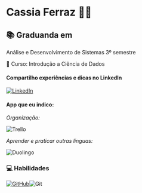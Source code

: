 
# Cassia Ferraz 👩🏽

## 📚 Graduanda em 
 Análise e Desenvolvimento de Sistemas 3º semestre

 📒 Curso: Introdução a Ciência de Dados 


#### Compartilho experiências e dicas no LinkedIn   

[![LinkedIn](https://img.shields.io/badge/LinkedIn-0077B5?style=for-the-badge&logo=linkedin&logoColor=white)](https://www.linkedin.com/in/cassia-ferraz-90b8a219b/)



####  App que eu indico:
_Organização:_ 

![Trello](https://img.shields.io/badge/Trello-%23026AA7.svg?style=for-the-badge&logo=Trello&logoColor=white) 

_Aprender e praticar outras línguas:_

![Duolingo](https://img.shields.io/badge/Duolingo-%234DC730.svg?style=for-the-badge&logo=Duolingo&logoColor=white)



### 💻 Habilidades
[![GitHub](https://img.shields.io/badge/GitHub-100000?style=for-the-badge&logo=github&logoColor=white)](https://github.com/cassiaferraz)![Git](https://img.shields.io/badge/GIT-E44C30?style=for-the-badge&logo=git&logoColor=white)
